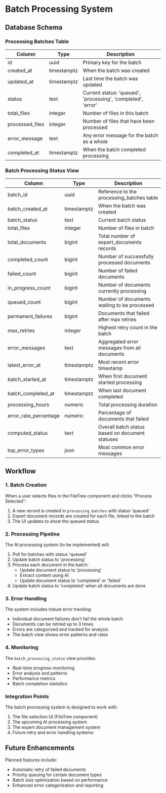 # Batch Processing System

## Database Schema

### Processing Batches Table

| Column | Type | Description |
|--------|------|-------------|
| id | uuid | Primary key for the batch |
| created_at | timestamptz | When the batch was created |
| updated_at | timestamptz | Last time the batch was updated |
| status | text | Current status: 'queued', 'processing', 'completed', 'error' |
| total_files | integer | Number of files in this batch |
| processed_files | integer | Number of files that have been processed |
| error_message | text | Any error message for the batch as a whole |
| completed_at | timestamptz | When the batch completed processing |

### Batch Processing Status View

| Column | Type | Description |
|--------|------|-------------|
| batch_id | uuid | Reference to the processing_batches table |
| batch_created_at | timestamptz | When the batch was created |
| batch_status | text | Current batch status |
| total_files | integer | Number of files in batch |
| total_documents | bigint | Total number of expert_documents records |
| completed_count | bigint | Number of successfully processed documents |
| failed_count | bigint | Number of failed documents |
| in_progress_count | bigint | Number of documents currently processing |
| queued_count | bigint | Number of documents waiting to be processed |
| permanent_failures | bigint | Documents that failed after max retries |
| max_retries | integer | Highest retry count in the batch |
| error_messages | text | Aggregated error messages from all documents |
| latest_error_at | timestamptz | Most recent error timestamp |
| batch_started_at | timestamptz | When first document started processing |
| batch_completed_at | timestamptz | When last document completed |
| processing_hours | numeric | Total processing duration |
| error_rate_percentage | numeric | Percentage of documents that failed |
| computed_status | text | Overall batch status based on document statuses |
| top_error_types | json | Most common error messages |

## Workflow

### 1. Batch Creation
When a user selects files in the FileTree component and clicks "Process Selected":
1. A new record is created in `processing_batches` with status 'queued'
2. Expert document records are created for each file, linked to the batch
3. The UI updates to show the queued status

### 2. Processing Pipeline
The AI processing system (to be implemented) will:
1. Poll for batches with status 'queued'
2. Update batch status to 'processing'
3. Process each document in the batch:
   - Update document status to 'processing'
   - Extract content using AI
   - Update document status to 'completed' or 'failed'
4. Update batch status to 'completed' when all documents are done

### 3. Error Handling
The system includes robust error tracking:
- Individual document failures don't fail the whole batch
- Documents can be retried up to 3 times
- Errors are categorized and tracked for analysis
- The batch view shows error patterns and rates

### 4. Monitoring
The `batch_processing_status` view provides:
- Real-time progress monitoring
- Error analysis and patterns
- Performance metrics
- Batch completion statistics

### Integration Points
The batch processing system is designed to work with:
1. The file selection UI (FileTree component)
2. The upcoming AI processing system
3. The expert document management system
4. Future retry and error handling systems

## Future Enhancements
Planned features include:
- Automatic retry of failed documents
- Priority queuing for certain document types
- Batch size optimization based on performance
- Enhanced error categorization and reporting 
